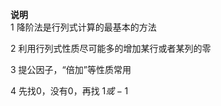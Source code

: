 **说明**  
1 降阶法是行列式计算的最基本的方法  
  
2 利用行列式性质尽可能多的增加某行或者某列的零  
  
3 提公因子，“倍加”等性质常用  
  
4 先找0，没有0，再找 $1或-1$  
